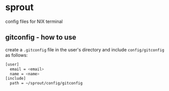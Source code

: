# sprout
config files for NIX terminal

## gitconfig - how to use

create a `.gitconfig` file in the user's directory and include `config/gitconfig` as follows:

```bash
[user]
  email = <email>
  name = <name>
[include]
  path = ~/sprout/config/gitconfig
```
